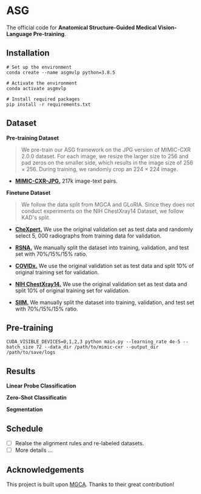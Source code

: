 # ASG
The official code for **Anatomical Structure-Guided Medical Vision-Language Pre-training**.
## Installation
```
# Set up the environment
conda create --name asgmvlp python=3.8.5

# Activate the environment
conda activate asgmvlp

# Install required packages
pip install -r requirements.txt
```
## Dataset
**Pre-training Dataset**
> We pre-train our ASG framework on the JPG version of MIMIC-CXR 2.0.0 dataset. For each image, we resize the larger size to 256 and pad zeros on the smaller side, which results in the image size of 256 × 256. During training, we randomly crop an 224 × 224 image.
- [**MIMIC-CXR-JPG.**](https://physionet.org/content/mimic-cxr-jpg/2.0.0/) 217k image-text pairs.

**Finetune Dataset**
> We follow the data split from MGCA and GLoRIA. Since they does not conduct experiments on the NIH ChestXray14 Dataset, we follow KAD's split.
- [**CheXpert.**]( https://stanfordmlgroup.github.io/competitions/chexpert/) We use the original validation set as test data and randomly select 5, 000 radiographs from training data for validation. 

- [**RSNA.**](https://www.kaggle.com/competitions/rsna-pneumonia-detection-challenge/data) We manually split the dataset into training, validation, and test set with 70%/15%/15% ratio.
 
- [**COVIDx.**](https://www.kaggle.com/datasets/andyczhao/covidx-cxr2) We use the original validation set as test data and split 10% of original training set for validation.

- [**NIH ChestXray14.**]( https://nihcc.app.box.com/v/ChestXray-NIHCC) We use the original validation set as test data and split 10% of original training set for validation.

- [**SIIM.**](https://www.kaggle.com/competitions/siim-acr-pneumothorax-segmentation/data)  We manually split the dataset into training, validation, and test set with 70%/15%/15% ratio.

## Pre-training
```
CUDA_VISIBLE_DEVICES=0,1,2,3 python main.py --learning_rate 4e-5 --batch_size 72 --data_dir /path/to/mimic-cxr --output_dir /path/to/save/logs
```
## Results
**Linear Probe Classification**

**Zero-Shot Classificatin**

**Segmentation**

## Schedule
- [ ] Realse the alignment rules and re-labeled datasets. 
- [ ] More details …
## Acknowledgements
This project is built upon [MGCA](https://github.com/HKU-MedAI/MGCA). Thanks to their great contribution!



